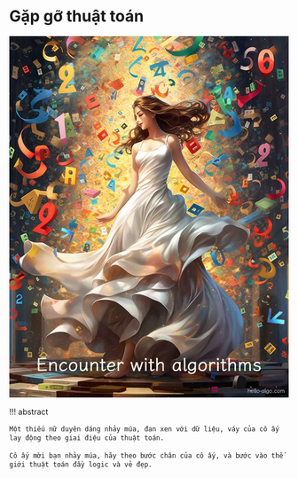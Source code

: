 # Gặp gỡ thuật toán

![Gặp gỡ thuật toán](../assets/covers/chapter_introduction.jpg)

!!! abstract

    Một thiếu nữ duyên dáng nhảy múa, đan xen với dữ liệu, váy của cô ấy lay động theo giai điệu của thuật toán.
   
    Cô ấy mời bạn nhảy múa, hãy theo bước chân của cô ấy, và bước vào thế giới thuật toán đầy logic và vẻ đẹp.
